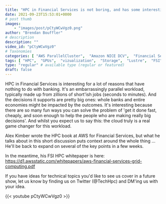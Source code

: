 ```yaml
---
title: "HPC in Financial Services is not boring, and has some interesting problems to solve."
date: 2021-09-23T15:53:01+0000
# post thumb
images:
    - "images/post/pCtyWCwVgz0.png"
author: "Brendan Bouffler"
# description
description: ""
video_id: "pCtyWCwVgz0"
# Taxonomies
categories: [ "AWS ParallelCluster",  "Amazon NICE DCV",  "Financial Services",  "Life Sciences", ]
tags: [ "HPC",  "GPUs",  "vizualization",  "Storage",  "Lustre",  "FSI",  "Schedulers",  "financial services",  "Covid-19",  "CPUs",  "trading",  "High Performance Computing",  "virtualization",  "EC2",  "DCV",  "ParallelCluster",  "risk",  "FRTB",  "techshorts", ]
type: "regular" # available type (regular or featured)
draft: false
---
```


HPC in Financial Services is interesting for a lot of reasons that have nothing to do with banking. It's an embarrassingly parallel workload, typically made up from zillions of short'ish jobs (seconds to minutes). And the decisions it supports are pretty big ones: whole banks and entire economies might be impacted by the outcomes. It's interesting because there are so many fun ways you can solve the problem of 'get it done fast, cheaply, and soon enough to help the people who are making really big decisions'. And whilst you expect us to say this: the cloud truly is a real game changer for this workload.

Alex Kimber wrote the HPC book at AWS for Financial Services, but what he talks about in this short discussion puts context around the whole thing ... He'll be back to expand on several of the key points in a few weeks.

In the meantime, his FSI HPC whitepaper is here: https://d1.awsstatic.com/whitepapers/aws-financial-services-grid-computing.pdf 

If you have ideas for technical topics you'd like to see us cover in a future show, let us know by finding us on Twitter (@TechHpc) and DM'ing us with your idea.

{{< youtube pCtyWCwVgz0 >}}